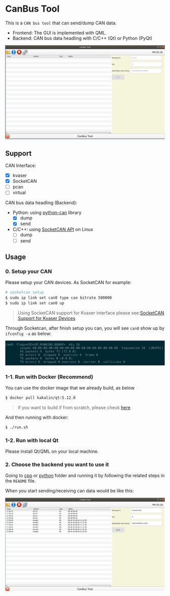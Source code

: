 # CanBus Tool

This is a `CAN bus tool` that can send/dump CAN data.

- Frontend: The GUI is implemented with QML.
- Backend: CAN bus data headling with C/C++ (Qt) or Python (PyQt)

<img src="images/canbus_tool_0.png">

## Support

CAN Interface:

- [x] kvaser
- [x] SocketCAN
- [ ] pcan
- [ ] virtual

CAN bus data headling (Backend):

- Python: using [python-can](https://github.com/hardbyte/python-can) library
  - [x] dump
  - [x] send
- C/C++: using [SocketCAN API](https://www.kernel.org/doc/html/latest/networking/can.html) on Linux
  - [ ] dump
  - [ ] send

## Usage

### 0. Setup your CAN

Please setup your CAN devices. As SocketCAN for example:

```sh
# socketcan setup
$ sudo ip link set can0 type can bitrate 500000
$ sudo ip link set can0 up
```

> Using SocketCAN support for Kvaser interface please see:[SocketCAN Support for Kvaser Devices](https://github.com/kaka-lin/Notes/tree/master/Network/canbus/kvaser)

Through Socketcan, after finish setup you can, you will see `can0` show up by `ifconfig -a` as below:

![](images/can0.png)

### 1-1. Run with Docker (Recommend)

You can use the docker image that we already build, as below

```bash
$ docker pull kakalin/qt:5.12.0
```
> if you want to build if from scratch, please check [here](https://github.com/kaka-lin/qt-template/tree/master/docker)

And then running with docker:

```bash
$ ./run.sh
```

### 1-2. Run with local Qt

Please install Qt/QML on your local machine.

### 2. Choose the backend you want to use it

Going to [cpp](./cpp) or [python](./python/) folder and running it by following the related steps in the `README` file.

When you start sending/receiving can data would be like this:

<img src="images/canbus_tool_1.png">
